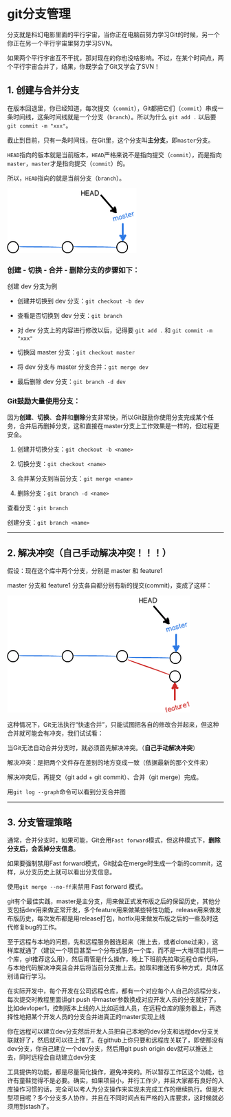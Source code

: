 # git分支管理

分支就是科幻电影里面的平行宇宙，当你正在电脑前努力学习Git的时候，另一个你正在另一个平行宇宙里努力学习SVN。

如果两个平行宇宙互不干扰，那对现在的你也没啥影响。不过，在某个时间点，两个平行宇宙合并了，结果，你既学会了Git又学会了SVN！

## 1. 创建与合并分支

在版本回退里，你已经知道，每次提交（`commit`），Git都把它们（`commit`）串成一条时间线，这条时间线就是一个分支（`branch`）。所以为什么 `git add .` 以后要`git commit -m "xxx"`。

截止到目前，只有一条时间线，在Git里，这个分支叫**主分支**，即`master`分支。

`HEAD`指向的版本就是当前版本，`HEAD`严格来说不是指向提交（`commit`），而是指向`master`，`master`才是指向提交（`commit`）的。

所以，`HEAD`指向的就是当前分支（`branch`）。

![主分支](images/branch01.png)

### 创建 - 切换 - 合并 - 删除分支的步骤如下：
创建 dev 分支为例

- 创建并切换到 dev 分支：`git checkout -b dev`

- 查看是否切换到 dev 分支：`git branch`

- 对 dev 分支上的内容进行修改以后，记得要 `git add .` 和 `git commit -m "xxx"`

- 切换回 master 分支：`git checkout master`

- 将 dev 分支与 master 分支合并：`git merge dev`

- 最后删除 dev 分支：`git branch -d dev`



### Git鼓励大量使用分支：

因为**创建**、**切换**、**合并**和**删除**分支非常快，所以Git鼓励你使用分支完成某个任务，合并后再删掉分支，这和直接在master分支上工作效果是一样的，但过程更安全。

1. 创建并切换分支：`git checkout -b <name>`

2. 切换分支：`git checkout <name>`

3. 合并某分支到当前分支：`git merge <name>`

4. 删除分支：`git branch -d <name>`


查看分支：`git branch`

创建分支：`git branch <name>`

---

## 2. 解决冲突（自己手动解决冲突！！！）

假设：现在这个库中两个分支，分别是 master 和 feature1

master 分支和 feature1 分支各自都分别有新的提交(commit)，变成了这样：

![解决冲突](images/解决冲突.png)

这种情况下，Git无法执行“快速合并”，只能试图把各自的修改合并起来，但这种合并就可能会有冲突，我们试试看：


当Git无法自动合并分支时，就必须首先解决冲突。（**自己手动解决冲突**）

解决冲突：是把两个文件存在差别的地方变成一致（依据最新的那个文件来）

解决冲突后，再提交（git add + git commit）、合并（git merge）完成。

用`git log --graph`命令可以看到分支合并图


---

## 3. 分支管理策略

通常，合并分支时，如果可能，Git会用`Fast forward`模式，但这种模式下，**删除分支后，会丢掉分支信息**。

如果要强制禁用Fast forward模式，Git就会在merge时生成一个新的commit，这样，从分支历史上就可以看出分支信息。

使用`git merge --no-ff`来禁用 Fast forward 模式。



git有个最佳实践，master是主分支，用来做正式发布版之后的保留历史，其他分支包括dev用来做正常开发，多个feature用来做某些特性功能，release用来做发布版历史，每次发布都是用release打包，hotfix用来做发布版之后的一些及时迭代修复bug的工作。


至于远程与本地的问题，先和远程服务器连起来（推上去，或者clone过来），这样库就通了（建议一个项目甚至一个分布式服务一个库，而不是一大堆项目共用一个库，git推荐这么用），然后甭管是什么操作，晚上下班前先拉取远程仓库代码，与本地代码解决冲突且合并后将当前分支推上去。拉取和推送有多种方式，具体区别请自行学习。

在实际开发中，每个开发在公司远程仓库，都有一个对应每个人自己的远程分支，每次提交时教程里面讲git push 中master参数换成对应开发人员的分支就好了，比如devloper1，控制版本上线的人比如运维人员，在远程仓库的服务器上，再选择性地把某个开发人员的分支合并进真正的master实现上线

你在远程可以建立dev分支然后开发人员把自己本地的dev分支和远程dev分支关联就好了，然后就可以往上推了。在github上你只要和远程库关联了，即使那没有dev分支，你自己建立一个dev分支，然后用git push origin dev就可以推送上去，同时远程会自动建立dev分支

工具提供的功能，都是尽量简化操作，避免冲突的。所以暂存工作区这个功能，也许有童鞋觉得不是必要。确实，如果项目小，并行工作少，并且大家都有良好的入库操作习惯的话，完全可以考人为分支操作来实现未完成工作的继续执行。但是大型项目呢？多个分支多人协作，并且在不同时间点有严格的入库要求，这时候就必须用到stash了。